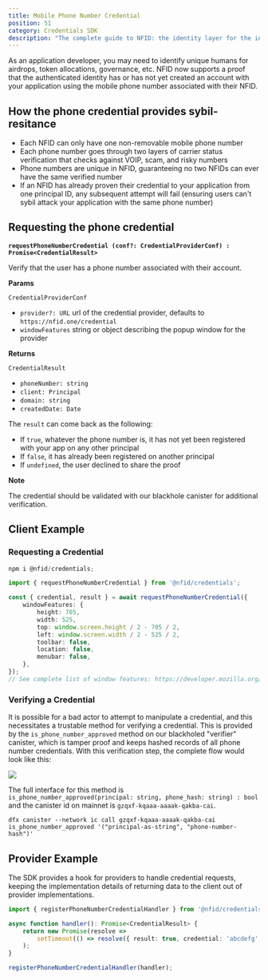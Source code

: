 ```yaml
---
title: Mobile Phone Number Credential
position: 51
category: Credentials SDK
description: "The complete guide to NFID: the identity layer for the internet."
---
```


As an application developer, you may need to identify unique humans for airdrops, token allocations, governance, etc. NFID now supports a proof that the authenticated identity has or has not yet created an account with your application using the mobile phone number associated with their NFID. 

## How the phone credential provides sybil-resitance

- Each NFID can only have one non-removable mobile phone number
- Each phone number goes through two layers of carrier status verification that checks against VOIP, scam, and risky numbers
- Phone numbers are unique in NFID, guaranteeing no two NFIDs can ever have the same verified number
- If an NFID has already proven their credential to your application from one principal ID, any subsequent attempt will fail (ensuring users can't sybil attack your application with the same phone number)

## Requesting the phone credential

**`requestPhoneNumberCredential (conf?: CredentialProviderConf) : Promise<CredentialResult>`**

Verify that the user has a phone number associated with their account.

**Params**

`CredentialProviderConf`

-   `provider?: URL` url of the credential provider, defaults to `https://nfid.one/credential`
-   `windowFeatures` string or object describing the popup window for the provider

**Returns**

`CredentialResult`

-   `phoneNumber: string`
-   `client: Principal`
-   `domain: string`
-   `createdDate: Date`

The `result` can come back as the following:
-   If `true`, whatever the phone number is, it has not yet been registered with your app on any other principal
-   If `false`, it has already been registered on another principal
-   If `undefined`, the user declined to share the proof

**Note**

The credential should be validated with our blackhole canister for additional verification.

## Client Example

### Requesting a Credential

```typescript
npm i @nfid/credentials;

import { requestPhoneNumberCredential } from '@nfid/credentials';

const { credential, result } = await requestPhoneNumberCredential({
    windowFeatures: {
        height: 705,
        width: 525,
        top: window.screen.height / 2 - 705 / 2,
        left: window.screen.width / 2 - 525 / 2,
        toolbar: false,
        location: false,
        menubar: false,
    },
});
// See complete list of window features: https://developer.mozilla.org/en-US/docs/Web/API/Window/open#parameters
```

### Verifying a Credential

It is possible for a bad actor to attempt to manipulate a credential, and this necessitates a trustable method for verifying a credential. This is provided by the `is_phone_number_approved` method on our blackholed "verifier" canister, which is tamper proof and keeps hashed records of all phone number credentials. With this verification step, the complete flow would look like this:

<img src="phone-credential-sequence-diagram.png" style="margin:auto;"></img>

The full interface for this method is </br>
`is_phone_number_approved(principal: string, phone_hash: string) : bool`</br>
and the canister id on mainnet is `gzqxf-kqaaa-aaaak-qakba-cai`.

```
dfx canister --network ic call gzqxf-kqaaa-aaaak-qakba-cai is_phone_number_approved '("principal-as-string", "phone-number-hash")'
```

## Provider Example

The SDK provides a hook for providers to handle credential requests, keeping the implementation details of returning data to the client out of provider implementations.

```typescript
import { registerPhoneNumberCredentialHandler } from '@nfid/credentials';

async function handler(): Promise<CredentialResult> {
    return new Promise(resolve =>
        setTimeout(() => resolve({ result: true, credential: 'abcdefg' }), 3000)
    );
}

registerPhoneNumberCredentialHandler(handler);
```
